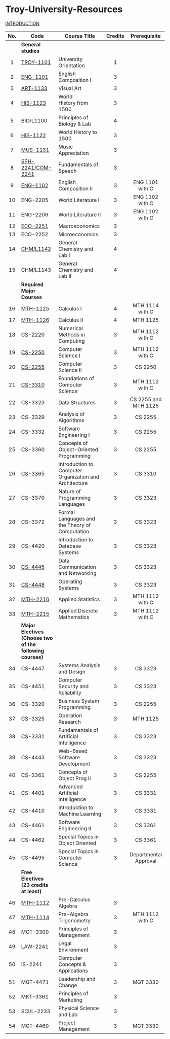 # Troy-University-Resources

[INTRODUCTION]

|  No.  | Code                                                      | Course Title                                           | Credits |     Prerequisite      |
| :---: | --------------------------------------------------------- | ------------------------------------------------------ | :-----: | :-------------------: |
|       | **General studies**                                       |                                                        |         |                       |
|   1   | [TROY-1101]                                               | University Orientation                                 |    1    |                       |
|   2   | [ENG-1101]                                                | English Composition I                                  |    3    |                       |
|   3   | [ART-1133]                                                | Visual Art                                             |    3    |                       |
|   4   | [HIS-1123]                                                | World History from 1500                                |    3    |                       |
|   5   | BIO/L1100                                                 | Principles of Biology & Lab                            |    4    |                       |
|   6   | [HIS-1122]                                                | World History to 1500                                  |    3    |                       |
|   7   | [MUS-1131]                                                | Music Appreciation                                     |    3    |                       |
|   8   | [SPH-2241/COM-2241]                                       | Fundamentals of Speech                                 |    3    |                       |
|   9   | [ENG-1102]                                                | English Composition II                                 |    3    |    ENG 1101 with C    |
|  10   | ENG-2205                                                  | World Literature I                                     |    3    |    ENG 1102 with C    |
|  11   | ENG-2206                                                  | World Literature II                                    |    3    |    ENG 1102 with C    |
|  12   | [ECO-2251]                                                | Macroeconomics                                         |    3    |                       |
|  13   | ECO-2252                                                  | Microeconomics                                         |    3    |                       |
|  14   | [CHM/L1142]                                               | General Chemistry and Lab I                            |    4    |                       |
|  15   | CHM/L1143                                                 | General Chemistry and Lab II                           |    4    |                       |
|       | **Required Major Courses**                                |                                                        |         |                       |
|  16   | [MTH-1125]                                                | Calculus I                                             |    4    |    MTH 1114 with C    |
|  17   | [MTH-1126]                                                | Calculus II                                            |    4    |       MTH 1125        |
|  18   | [CS-2220]                                                 | Numerical Methods in Computing                         |    3    |    MTH 1112 with C    |
|  19   | [CS-2250]                                                 | Computer Science I                                     |    3    |    MTH 1112 with C    |
|  20   | [CS-2255]                                                 | Computer Science II                                    |    3    |        CS 2250        |
|  21   | [CS-3310]                                                 | Foundations of Computer Science                        |    3    |    MTH 1112 with C    |
|  22   | CS-3323                                                   | Data Structures                                        |    3    | CS 2255 and MTH 1125  |
|  23   | CS-3329                                                   | Analysis of Algorithms                                 |    3    |        CS 2255        |
|  24   | CS-3332                                                   | Software Engineering I                                 |    3    |        CS 2255        |
|  25   | CS-3360                                                   | Concepts of Object-Oriented Programming                |    3    |        CS 2255        |
|  26   | [CS-3365]                                                 | Introduction to Computer Organization and Architecture |    3    |        CS 3310        |
|  27   | CS-3370                                                   | Nature of Programming Languages                        |    3    |        CS 3323        |
|  28   | CS-3372                                                   | Formal Languages and the Theory of Computation         |    3    |        CS 3323        |
|  29   | CS-4420                                                   | Introduction to Database Systems                       |    3    |        CS 3323        |
|  30   | [CS-4445]                                                 | Data Communication and Networking                      |    3    |        CS 3323        |
|  31   | [CS-4448]                                                 | Operating Systems                                      |    3    |        CS 3323        |
|  32   | [MTH-2210]                                                | Applied Statistics                                     |    3    |    MTH 1112 with C    |
|  33   | [MTH-2215]                                                | Applied Discrete Mathematics                           |    3    |    MTH 1112 with C    |
|       | **Major Electives (Choose two of the following courses)** |                                                        |         |                       |
|  34   | CS-4447                                                   | Systems Analysis and Design                            |    3    |        CS 3323        |
|  35   | CS-4451                                                   | Computer Security and Reliability                      |    3    |        CS 3323        |
|  36   | CS-3320                                                   | Business System Programming                            |    3    |        CS 2255        |
|  37   | CS-3325                                                   | Operation Research                                     |    3    |       MTH 1125        |
|  38   | CS-3331                                                   | Fundamentals of Artificial Intelligence                |    3    |        CS 3323        |
|  39   | CS-4443                                                   | Web-Based Software Development                         |    3    |        CS 3323        |
|  40   | CS-3361                                                   | Concepts of Object Prog II                             |    3    |        CS 2255        |
|  41   | CS-4401                                                   | Advanced Artificial Intelligence                       |    3    |        CS 3331        |
|  42   | CS-4410                                                   | Introduction to Machine Learning                       |    3    |        CS 3331        |
|  43   | CS-4461                                                   | Software Engineering II                                |    3    |        CS 3361        |
|  44   | CS-4462                                                   | Special Topics in Object Oriented                      |    3    |        CS 3361        |
|  45   | CS-4495                                                   | Special Topics in Computer Science                     |    3    | Departmental Approval |
|       | **Free Electives (23 credits at least)**                  |                                                        |         |                       |
|  46   | [MTH-1112]                                                | Pre-Calculus Algebra                                   |    3    |                       |
|  47   | [MTH-1114]                                                | Pre-Algebra Trigonometry                               |    3    |    MTH 1112 with C    |
|  48   | MGT-3300                                                  | Principles of Management                               |    3    |                       |
|  49   | LAW-2241                                                  | Legal Environment                                      |    3    |                       |
|  50   | IS-2241                                                   | Computer Concepts & Applications                       |    3    |                       |
|  51   | MGT-4471                                                  | Leadership and Change                                  |    3    |       MGT 3330        |
|  52   | MKT-3361                                                  | Principles of Marketing                                |    3    |                       |
|  53   | SCI/L-2233                                                | Physical Science and Lab                               |    3    |                       |
|  54   | MGT-4460                                                  | Project Management                                     |    3    |       MGT 3330        |

[INTRODUCTION]: ./introduction.md/

[ENG-1102]: ./ENG1102/

[MTH-1112]: ./MTH1112/

[MTH-1114]: ./MTH1114/

[MTH-1125]: ./MTH1125-1126-Calculus/

[MTH-1126]: ./MTH1125-1126-Calculus/

[HIS-1122]: ./HIS1122-1123/

[CS-3365]: ./CS365/

[CS-4445]: ./CS4445/

[CS-4448]: ./CS4448/

[TROY-1101]: ./TROY101/

[MTH-2215]: ./MTH2215/

[MTH-2210]: ./MTH210/

[SPH-2241/COM-2241]: ./SPH241/

[CHM/L1142]: ./CHML142/

[CS-2255]: ./CS256/

[ART-1133]: ./ART133/

[ENG-1101]: ./ENG1101/

[MUS-1131]: ./MUS131/

[ECO-2251]: ./ECO251/

[CS-3310]: ./CS310/

[CS-2250]: ./CS255/

[CS-2220]: ./CS2220/

[HIS-1123]: ./HIS1122-1123/
